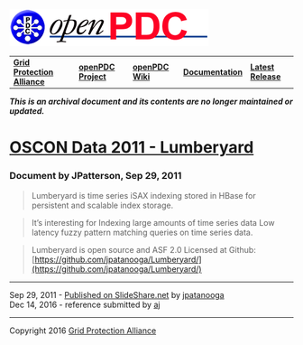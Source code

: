 [![The Open Source Phasor Data Concentrator](../openPDC_Logo.png)](../openPDC_Home.md "The Open Source Phasor Data Concentrator")

|   |   |   |   |   |
|---|---|---|---|---|
| **[Grid Protection Alliance](http://www.gridprotectionalliance.org "Grid Protection Alliance Home Page")** | **[openPDC Project](https://github.com/GridProtectionAlliance/openPDC "openPDC Project on GitHub")** | **[openPDC Wiki](../openPDC_Home.md "openPDC Wiki Home Page")** | **[Documentation](../openPDC_Documentation_Home.md "openPDC Documentation Home Page")** | **[Latest Release](https://github.com/GridProtectionAlliance/openPDC/releases "openPDC Releases Home Page")** |

***This is an archival document and its contents are no longer maintained or updated.***

# [OSCON Data 2011 - Lumberyard](http://www.slideshare.net/jpatanooga/oscon-data-2011-lumberyard)

### Document by JPatterson, Sep 29, 2011

> Lumberyard is time series iSAX indexing stored in HBase for persistent and scalable index storage.

> It’s interesting for Indexing large amounts of time series data Low latency fuzzy pattern matching queries on time series data.

> Lumberyard is open source and ASF 2.0 Licensed at Github: [https://github.com/jpatanooga/Lumberyard/](https://github.com/jpatanooga/Lumberyard/)

---

Sep 29, 2011 - [Published on SlideShare.net](http://www.slideshare.net/jpatanooga/oscon-data-2011-lumberyard "http://www.slideshare.net/jpatanooga/oscon-data-2011-lumberyard") by [jpatanooga](https://github.com/jpatanooga)  
Dec 14, 2016 - reference submitted by [aj](https://github.com/ajstadlin)

---

Copyright 2016 [Grid Protection Alliance](http://www.gridprotectionalliance.org)